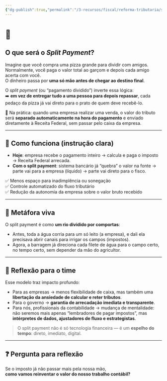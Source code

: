 ```yaml
---
{"dg-publish":true,"permalink":"/3-recursos/fiscal/reforma-tributaria/split-payment/","dgPassFrontmatter":true,"created":"2025-08-14T00:07:50.734-03:00","updated":"2025-08-29T08:39:07.849-03:00"}
---
```



# 🌱 
## O que será o *Split Payment*?  

Imagine que você compra uma pizza grande para dividir com amigos.  
Normalmente, você paga o valor total ao garçom e depois cada amigo acerta com você.  
O dinheiro passa por **uma só mão antes de chegar ao destino final**.  

O *split payment* (ou “pagamento dividido”) inverte essa lógica:  
➡️ **em vez de entregar tudo a uma pessoa para depois repassar**, cada pedaço da pizza já vai direto para o prato de quem deve recebê-lo.  

📌 Na prática: quando uma empresa realizar uma venda, o valor do tributo será **separado automaticamente na hora do pagamento** e enviado diretamente à Receita Federal, sem passar pelo caixa da empresa.  

---

## 🔎 Como funciona (instrução clara)  
- **Hoje**: empresa recebe o pagamento inteiro → calcula e paga o imposto → Receita Federal arrecada.  
- **Com o split payment**: sistema bancário já “quebra” o valor na fonte → parte vai para a empresa (líquido) → parte vai direto para o fisco.  

✅ Menos espaço para inadimplência ou sonegação  
✅ Controle automatizado do fluxo tributário  
✅ Redução da autonomia da empresa sobre o valor bruto recebido  

---

## 🌿 Metáfora viva  
O split payment é como **um rio dividido por comportas**:  
- Antes, toda a água corria para um só leito (a empresa), e dali ela precisava abrir canais para irrigar os campos (impostos).  
- Agora, a barragem já direciona cada filete de água para o campo certo, no tempo certo, sem depender da mão do agricultor.  

---

## 💭 Reflexão para o time  
Esse modelo traz impacto profundo:  

- Para as empresas → menos flexibilidade de caixa, mas também uma **libertação da ansiedade de calcular e reter tributos**.  
- Para o governo → **garantia de arrecadação imediata e transparente**.  
- Para nós, profissionais da contabilidade → mudança de mentalidade: não seremos mais apenas “lembradores de pagar impostos”, mas **intérpretes de dados, ajustadores de fluxo e estrategistas**.  

> O split payment não é só tecnologia financeira — é um **espelho do tempo**: direto, imediato, digital.  

---

## ❓ Pergunta para reflexão  
Se o imposto já não passar mais pela nossa mão,  
**como vamos reinventar o valor do nosso trabalho contábil?**